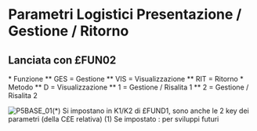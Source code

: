 # Parametri Logistici Presentazione / Gestione / Ritorno
## Lanciata con £FUN02
 \* Funzione
 \*\* GES = Gestione
 \*\* VIS = Visualizzazione
 \*\* RIT = Ritorno
 \* Metodo
 \*\* D = Visualizzazione
 \*\* 1 = Gestione / Risalita 1
 \*\* 2 = Gestione / Risalita 2

![P5BASE_01](https://doc.smeup.com/immagini/P5BASE_N1/P5BASE_01.png)(\*) Si impostano in K1/K2 di £FUND1, sono anche le 2 key dei parametri (della C£E relativa)
(1) Se impostato :  per sviluppi futuri
